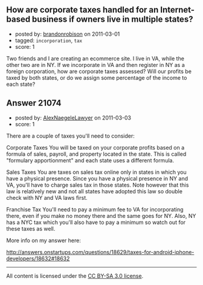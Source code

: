## How are corporate taxes handled for an Internet-based business if owners live in multiple states?

- posted by: [brandonrobison](https://stackexchange.com/users/-1/8203-brandonrobison) on 2011-03-01
- tagged: `incorporation`, `tax`
- score: 1

Two friends and I are creating an ecommerce site. I live in VA, while the other two are in NY. If we incorporate in VA and then register in NY as a foreign corporation, how are corporate taxes assessed? Will our profits be taxed by both states, or do we assign some percentage of the income to each state?


## Answer 21074

- posted by: [AlexNaegeleLawyer](https://stackexchange.com/users/-1/6331-alexnaegelelawyer) on 2011-03-03
- score: 1

There are a couple of taxes you'll need to consider:

Corporate Taxes
You will be taxed on your corporate profits based on a formula of sales, payroll, and property located in the state.  This is called "formulary apportionment" and each state uses a different formula. 

Sales Taxes
You are taxes on sales tax online only in states in which you have a physical presence.  Since you have a physical presence in NY and VA, you'll have to charge sales tax in those states.  Note however that this law is relatively new and not all states have adopted this law so double check with NY and VA laws first. 

Franchise Tax
You'll need to pay a minimum fee to VA for incorporating there, even if you make no money there and the same goes for NY.  Also, NY has a NYC tax which you'll also have to pay a minimum so watch out for these taxes as well. 

More info on my answer here:

http://answers.onstartups.com/questions/18629/taxes-for-android-iphone-developers/18632#18632



---

All content is licensed under the [CC BY-SA 3.0 license](https://creativecommons.org/licenses/by-sa/3.0/).
